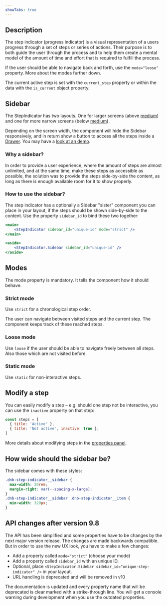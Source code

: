 ```yaml
---
showTabs: true
---
```


## Description

The step indicator (progress indicator) is a visual representation of a users progress through a set of steps or series of actions. Their purpose is to both guide the user through the process and to help them create a mental model of the amount of time and effort that is required to fulfill the process.

If the user should be able to navigate back and forth, use the `mode="loose"` property. More about the modes further down.

The current active step is set with the `current_step` property or within the data with the `is_current` object property.

## Sidebar

The StepIndicator has two layouts. One for larger screens (above [medium](/uilib/usage/layout/media-queries#media-queries-properties-table)) and one for more narrow screens (below [medium](/uilib/usage/layout/media-queries#media-queries-properties-table)).

Depending on the screen width, the component will hide the Sidebar responsively, and in return show a button to access all the steps inside a [Drawer](/uilib/components/modal#drawer-mode). You may have a [look at an demo](/uilib/components/step-indicator/#stepindicator-in-loose-mode).

### Why a sidebar?

In order to provide a user experience, where the amount of steps are almost unlimited, and at the same time, make these steps as accessible as possible, the solution was to provide the steps side-by-side the content, as long as there is enough available room for it to show properly.

### How to use the sidebar?

The step indicator has a optionally a Sidebar "sister" component you can place in your layout, if the steps should be shown side-by-side to the content. Use the property `sidebar_id` to bind these two together:

```jsx
<main>
	<StepIndicator sidebar_id="unique-id" mode="strict" />
</main>

<aside>
	<StepIndicator.Sidebar sidebar_id="unique-id" />
</aside>
```

## Modes

The mode property is mandatory. It tells the component how it should behave.

### Strict mode

Use `strict` for a chronological step order.

The user can navigate between visited steps and the current step. The component keeps track of these reached steps.

### Loose mode

Use `loose` if the user should be able to navigate freely between all steps. Also those which are not visited before.

### Static mode

Use `static` for non-interactive steps.

## Modify a step

You can easily modify a step – e.g. should one step not be interactive, you can use the `inactive` property on that step:

```js
const steps = [
  { title: 'Active' },
  { title: 'Not active', inactive: true },
]
```

More details about modifying steps in the [properties panel](/uilib/components/step-indicator/properties#steps-parameters).

## How wide should the sidebar be?

The sidebar comes with these styles:

```css
.dnb-step-indicator__sidebar {
  max-width: 20rem;
  margin-right: var(--spacing-x-large);
}
.dnb-step-indicator__sidebar .dnb-step-indicator__item {
  min-width: 320px;
}
```

## API changes after version 9.8

The API has been simplified and some properties have to be changes by the next major version release. The changes are made backwards compatible. But in order to use the new UX look, you have to make a few changes:

- Add a property called `mode="strict"` (choose your mode)
- Add a property called `sidebar_id` with an unique ID.
- Optional, place `<StepIndicator.Sidebar sidebar_id="unique-step-indicator" />` in your layout.
- URL handling is deprecated and will be removed in v10

The documentation is updated and every property name that will be deprecated is clear marked with a strike-through line. You will get a console warning during development when you use the outdated properties.
